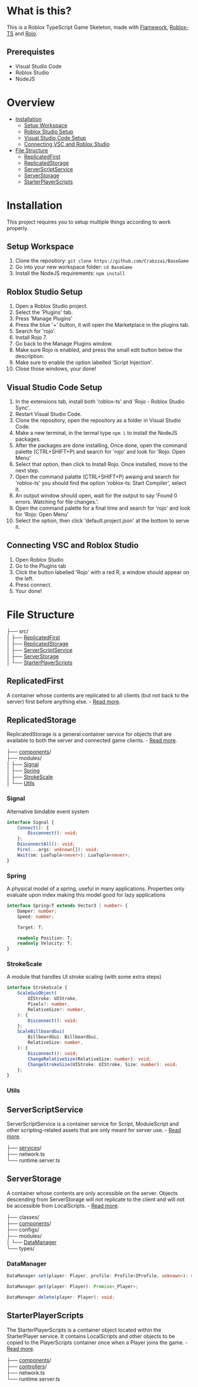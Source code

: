 # What is this?
This is a Roblox TypeScript Game Skeleton, made with [Flamework](https://github.com/rbxts-flamework/), [Roblox-TS](https://roblox-ts.com/) and [Rojo](https://rojo.space/).

## Prerequistes
- Visual Studio Code
- Roblox Studio
- NodeJS

# Overview
- [Installation](#installation)
	- [Setup Workspace](#setup-workspace)
	- [Roblox Studio Setup](#roblox-studio-setup)
	- [Visual Studio Code Setup](#visual-studio-code-setup)
	- [Connecting VSC and Roblox Studio](#connecting-vsc-and-roblox-studio)
- [File Structure](#file-structure)
	- [ReplicatedFirst](#replicatedfirst)
	- [ReplicatedStorage](#replicatedstorage)
	- [ServerScriptService](#serverscriptservice)
	- [ServerStorage](#serverstorage)
	- [StarterPlayerScripts](#starterplayerscripts)

# Installation
This project requires you to setup multiple things according to work properly.

## Setup Workspace
1. Clone the repository: `git clone https://github.com/Crabzzai/BaseGame`
2. Go into your new workspace folder: `cd BaseGame`
3. Install the NodeJS requirements: `npm install`

## Roblox Studio Setup
1. Open a Roblox Studio project.
2. Select the 'Plugins' tab.
3. Press 'Manage Plugins'
4. Press the blue '+' button, it will open the Marketplace in the plugins tab.
5. Search for 'rojo'.
6. Install Rojo 7.
7. Go back to the Manage Plugins window.
8. Make sure Rojo is enabled, and press the small edit button below the description.
9. Make sure to enable the option labelled 'Script Injection'.
10. Close those windows, your done!

## Visual Studio Code Setup
1. In the extensions tab, install both 'roblox-ts' and 'Rojo - Roblox Studio Sync'.
2. Restart Visual Studio Code.
3. Clone the repository, open the repository as a folder in Visual Studio Code.
4. Make a new terminal, in the termal type `npm i` to install the NodeJS packages.
5. After the packages are done installing, Once done, open the command palette (CTRL+SHIFT+P) and search for 'rojo' and look for 'Rojo: Open Menu'
6. Select that option, then click to Install Rojo. Once installed, move to the next step.
7. Open the command palatte (CTRL+SHIFT+P) awaing and search for 'roblox-ts' you should find the option 'roblox-ts: Start Compiler', select it.
8. An output window should open, wait for the output to say 'Found 0 errors. Watching for file changes.'.
9. Open the command palette for a final time and search for 'rojo' and look for 'Rojo: Open Menu'
10. Select the option, then click 'default.project.json' at the bottom to serve it.

## Connecting VSC and Roblox Studio
1. Open Roblox Studio
2. Go to the Plugins tab
3. Click the button labelled 'Rojo' with a red R, a window should appear on the left.
4. Press connect.
5. Your done!

# File Structure
├── src/\
│	├── [ReplicatedFirst](#replicatedfirst)\
│	├── [ReplicatedStorage](#replicatedstorage)\
│	├── [ServerScriptService](#serverscriptservice)\
│	├── [ServerStorage](#serverstorage)\
│	└── [StarterPlayerScripts](#starterplayerscripts)

## ReplicatedFirst
A container whose contents are replicated to all clients (but not back to the server) first before anything else. - [Read more](https://create.roblox.com/docs/reference/engine/classes/ReplicatedFirst).

## ReplicatedStorage
ReplicatedStorage is a general container service for objects that are available to both the server and connected game clients. - [Read more](https://create.roblox.com/docs/reference/engine/classes/ReplicatedStorage).

├── [components](https://fireboltofdeath.dev/docs/flamework/additional-modules/components/creating-a-component)/\
├── modules/\
│	├── [Signal](#signal)\
│	├── [Spring](#spring)\
│	├── [StrokeScale](#strokescale)\
│	└── [Utils](#utils)

### Signal
Alternative bindable event system
```ts
interface Signal {
	Connect(): {
		Disconnect(): void;
	};
	DisconnectAll(): void;
	Fire(...args: unknown[]): void;
	Wait(sm: LuaTuple<never>): LuaTuple<never>;
}
```

### Spring
A physical model of a spring, useful in many applications. Properties only evaluate upon index making this model good for lazy applications
```ts
interface Spring<T extends Vector3 | number> {
	Damper: number;
	Speed: number;

	Target: T;

	readonly Position: T;
	readonly Velocity: T;
}
```

### StrokeScale
A module that handles UI stroke scaling (with some extra steps)
```ts
interface StrokeScale {
	ScaleGuiObject(
		UIStroke: UIStroke,
		Pixels?: number,
		RelativeSize?: number,
	): {
		Disconnect(): void;
	};
	ScaleBillboardGui(
		BillboardGui: BillboardGui,
		RelativeSize: number,
	): {
		Disconnect(): void;
		ChangeRelativeSize(RelativeSize: number): void;
		ChangeStrokeSize(UIStroke: UIStroke, Size: number): void;
	};
}
```

### Utils

## ServerScriptService
ServerScriptService is a container service for Script, ModuleScript and other scripting-related assets that are only meant for server use. - [Read more](https://create.roblox.com/docs/reference/engine/classes/ServerScriptService).

├── [services](https://fireboltofdeath.dev/docs/flamework/guides/creating-a-singleton#basic-service)/\
├── network.ts\
└── runtime.server.ts

## ServerStorage
A container whose contents are only accessible on the server. Objects descending from ServerStorage will not replicate to the client and will not be accessible from LocalScripts. - [Read more](https://create.roblox.com/docs/reference/engine/classes/ServerStorage).

├── classes/\
├── [components](https://fireboltofdeath.dev/docs/flamework/additional-modules/components/creating-a-component)/\
├── configs/\
├── modules/\
│	└── [DataManager](#datamanager)\
└── types/

### DataManager
```ts
DataManager.set(player: Player, profile: Profile<IProfile, unknown>): void;

DataManager.get(player: Player): Promise<_Player>;

DataManager.delete(player: Player): void;
```

## StarterPlayerScripts
The StarterPlayerScripts is a container object located within the StarterPlayer service. It contains LocalScripts and other objects to be copied to the PlayerScripts container once when a Player joins the game. - [Read more](https://create.roblox.com/docs/reference/engine/classes/StarterPlayerScripts).

├── [components](https://fireboltofdeath.dev/docs/flamework/additional-modules/components/creating-a-component)/\
├── [controllers](https://fireboltofdeath.dev/docs/flamework/guides/creating-a-singleton#basic-controller)/\
├── network.ts\
└── runtime.server.ts